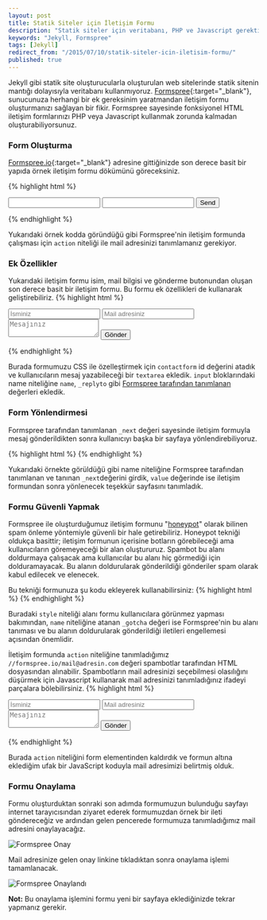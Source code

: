 ```yaml
---
layout: post
title: Statik Siteler için İletişim Formu
description: "Statik siteler için veritabanı, PHP ve Javascript gerektirmeyen iletişim formu uygulaması: Formspree."
keywords: "Jekyll, Formspree"
tags: [Jekyll]
redirect_from: "/2015/07/10/statik-siteler-icin-iletisim-formu/"
published: true
---
```


Jekyll gibi statik site oluşturucularla oluşturulan web sitelerinde statik sitenin mantığı dolayısıyla veritabanı kullanmıyoruz. [Formspree](http://formspree.io/){:target="_blank"}, sunucunuza herhangi bir ek gereksinim yaratmandan iletişim formu oluşturmanızı sağlayan bir fikir. Formspree sayesinde fonksiyonel HTML iletişim formlarınızı PHP veya Javascript kullanmak zorunda kalmadan oluşturabiliyorsunuz.

### Form Oluşturma

[Formspree.io](http://formspree.io){:target="_blank"} adresine gittiğinizde son derece basit bir yapıda örnek iletişim formu dökümünü göreceksiniz.

{% highlight html %}   
<form action="//formspree.io/your@email.com" method="POST">
   <input type="text" name="name">
   <input type="email" name="_replyto">
   <input type="submit" value="Send">
 </form>
{% endhighlight %}

Yukarıdaki örnek kodda göründüğü gibi Formspree'nin iletişim formunda çalışması için `action` niteliği ile mail adresinizi tanımlamanız gerekiyor. 

### Ek Özellikler
Yukarıdaki iletişim formu isim, mail bilgisi ve gönderme butonundan oluşan son derece basit bir iletişim formu. Bu formu ek özellikleri de kullanarak geliştirebiliriz.
{% highlight html %} 
<form id="contactform" action="//formspree.io/mail@adresin.com" method="POST">
   <input type="text" name="name" placeholder="İsminiz">
   <input type="email" name="_replyto" placeholder="Mail adresiniz">
   <textarea name="message" placeholder="Mesajınız"></textarea>
   <input type="submit" value="Gönder">
</form>
{% endhighlight %}

Burada formumuzu CSS ile özelleştirmek için `contactform` id değerini atadık ve kullanıcıların mesaj yazabileceği bir `textarea` ekledik. `input` bloklarındaki name niteliğine `name`, `_replyto` gibi [Formspree tarafından tanımlanan](https://github.com/asm-products/formspree#advanced-features) değerleri ekledik. 

### Form Yönlendirmesi
Formspree tarafından tanımlanan `_next` değeri sayesinde iletişim formuyla mesaj gönderildikten sonra kullanıcıyı başka bir sayfaya yönlendirebiliyoruz.

{% highlight html %}
<input type="hidden" name="_next" value="//site.com/tesekkurler.html" />
{% endhighlight %}

Yukarıdaki örnekte görüldüğü gibi name niteliğine Formspree tarafından tanımlanan ve tanınan `_next`değerini girdik, `value` değerinde ise iletişim formundan sonra yönlenecek teşekkür sayfasını tanımladık.

### Formu Güvenli Yapmak
 Formspree ile oluşturduğumuz iletişim formunu "[honeypot](https://tr.wikipedia.org/wiki/Honeypot)" olarak bilinen spam önleme yöntemiyle güvenli bir hale getirebiliriz. Honeypot tekniği oldukça basittir; iletişim formunun içerisine botların görebileceği ama kullanıcıların göremeyeceği bir alan oluştururuz. Spambot bu alanı doldurmaya çalışacak ama kullanıcılar bu alanı hiç görmediği için dolduramayacak. Bu alanın doldurularak gönderildiği gönderiler spam olarak kabul edilecek ve elenecek. 

Bu tekniği formunuza şu kodu ekleyerek kullanabilirsiniz:
{% highlight html %}
<input type="text" name="_gotcha" style="display:none" />
{% endhighlight %}

Buradaki `style` niteliği alanı formu kullanıcılara görünmez yapması bakımından,  `name` niteliğine atanan `_gotcha` değeri ise Formspree'nin bu alanı tanıması ve bu alanın doldurularak gönderildiği iletileri engellemesi açısından önemlidir.

İletişim formunda `action` niteliğine tanımladığımız `//formspree.io/mail@adresin.com` değeri spambotlar tarafından HTML dosyasından alınabilir. Spambotların mail adresinizi seçebilmesi olasılığını düşürmek için Javascript kullanarak mail adresinizi tanımladığınız ifadeyi parçalara bölebilirsiniz. 
{% highlight html %}
<form id="contactform" method="POST">
   <input type="text" name="name" placeholder="İsminiz">
   <input type="email" name="_replyto" placeholder="Mail adresiniz">
   <textarea name="message" placeholder="Mesajınız"></textarea>
   <input type="text" name="_gotcha" style="display:none" />
   <input type="submit" value="Gönder">
</form>
<script>
   var contactform =  document.getElementById('contactform');
   contactform.setAttribute('action', '//formspree.io/' + 'mail' + '@' + 'adresin' + '.' + 'com');
</script>
{% endhighlight %}

Burada `action` niteliğini form elementinden kaldırdık ve formun altına eklediğim ufak bir JavaScript koduyla mail adresimizi belirtmiş olduk.

### Formu Onaylama
Formu oluşturduktan sonraki son adımda formumuzun bulunduğu sayfayı internet tarayıcısından ziyaret ederek formumuzdan örnek bir ileti göndereceğiz ve ardından gelen pencerede formumuza tanımladığımız mail adresini onaylayacağız. 

![Formspree Onay](http://bekircem.github.io/images/confirm.png)

Mail adresinize gelen onay linkine tıkladıktan sonra onaylama işlemi tamamlanacak. 

![Formspree Onaylandı](http://bekircem.github.io/images/confirmed.png)

**Not:** Bu onaylama işlemini formu yeni bir sayfaya eklediğinizde tekrar yapmanız gerekir. 

